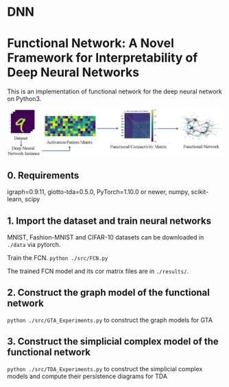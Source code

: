 # DNN
# Functional Network: A Novel Framework for Interpretability of Deep Neural Networks
This is an implementation of functional network for the deep neural network on Python3.

![](./Functional_Network_Of_DNN/doc/pipeline.jpg)

## 0. Requirements

igraph=0.9.11, giotto-tda=0.5.0, PyTorch=1.10.0 or newer, numpy, scikit-learn, scipy

## 1. Import the dataset and train neural networks
MNIST, Fashion-MNIST and CIFAR-10 datasets can be downloaded in `./data` via pytorch.

Train the FCN.
`python ./src/FCN.py` 

The trained FCN model and its cor matrix files are in `./results/`.

## 2. Construct the graph model of the functional network

`python ./src/GTA_Experiments.py` to construct the graph models for GTA

## 3. Construct the simplicial complex model of the functional network

`python ./src/TDA_Experiments.py` to construct the simplicial complex models
and compute their persistence diagrams for TDA
